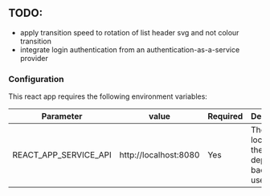 ## TODO:

* apply transition speed to rotation of list header svg and not colour transition 
* integrate login authentication from an authentication-as-a-service provider

### Configuration
This react app requires the following environment variables:

| Parameter    	        | value 	            | Required 	| Description |
|-----------------------|-----------------------|-----------|---------------|
| REACT_APP_SERVICE_API | http://localhost:8080 | Yes       | The location of the deployed backend to use. |
